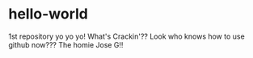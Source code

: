 # hello-world
1st repository
yo yo yo! What's Crackin'??
Look who knows how to use github now???
The homie Jose G!!
